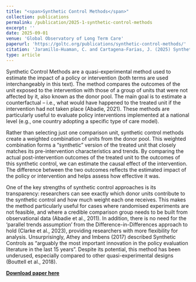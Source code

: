 ```yaml
---
title: "<span>Synthetic Control Methods</span>"
collection: publications
permalink: /publication/2025-1-synthetic-control-methods
excerpt: ''
date: 2025-09-01
venue: 'Global Observatory of Long Term Care'
paperurl: 'https://goltc.org/publications/synthetic-control-methods/'
citation: 'Jaramillo-Huaman, C. and Cartagena-Farias, J. (2025) Synthetic Control Methods. GOLTC Methods Guide series, 5. Global Observatory of Long-Term Care, Care Policy and Evaluation Centre, London School of Economics and Political Science. https://goltc.org/publications/synthetic-control-methods/'
type: article
---
```


Synthetic Control Methods are a quasi-experimental method used to estimate the impact of a policy or intervention (both terms are used interchangeably in this text). The method compares the outcomes of the unit exposed to the intervention with those of a group of units that were not affected by it, also known as the donor pool. The main goal is to estimate a counterfactual – i.e., what would have happened to the treated unit if the intervention had not taken place (Abadie, 2021). These methods are particularly useful to evaluate policy interventions implemented at a national level (e.g., one country adopting a specific type of care model).

Rather than selecting just one comparison unit, synthetic control methods create a weighted combination of units from the donor pool. This weighted combination forms a “synthetic” version of the treated unit that closely matches its pre-intervention characteristics and trends. By comparing the actual post-intervention outcomes of the treated unit to the outcomes of this synthetic control, we can estimate the causal effect of the intervention. The difference between the two outcomes reflects the estimated impact of the policy or intervention and helps assess how effective it was.

One of the key strengths of synthetic control approaches is its transparency: researchers can see exactly which donor units contribute to the synthetic control and how much weight each one receives. This makes the method particularly useful for cases where randomised experiments are not feasible, and where a credible comparison group needs to be built from observational data (Abadie et al., 2011). In addition, there is no need for the ‘parallel trends assumption’ from the Difference-in-Differences approach to hold (Clarke et al., 2023), providing researchers with more flexibility for analysis. Unsurprisingly, Athey and Imbens (2017) described Synthetic Controls as “arguably the most important innovation in the policy evaluation literature in the last 15 years”. Despite its potential, this method has been underused, especially compared to other quasi-experimental designs (Bouttell et al., 2018).

[**Download paper here**](https://goltc.org/publications/synthetic-control-methods/)

